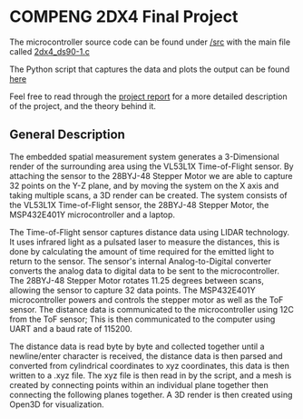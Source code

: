  # COMPENG 2DX4 Final Project

The microcontroller source code can be found under [/src](/src) with the main file called [2dx4_ds90-1.c](/src/2dx4_ds90-1.c)

The Python script that captures the data and plots the output can be found [here](visualization/2DX4Project-DA-Visualizaton-hassaa73.py)

Feel free to read through the [project report](1-ProjectReport_hassaa73.pdf) for a more detailed description of the project, and the theory behind it.

## General Description

The embedded spatial measurement system generates a 3-Dimensional render of the surrounding area using the VL53L1X Time-of-Flight sensor. By attaching the sensor to the 28BYJ-48 Stepper Motor we are able to capture 32 points on the Y-Z plane, and by moving the system on the X axis and taking multiple scans, a 3D render can be created. The system consists of the VL53L1X Time-of-Flight sensor, the 28BYJ-48 Stepper Motor, the MSP432E401Y microcontroller and a laptop. 

The Time-of-Flight sensor captures distance data using LIDAR technology. It uses infrared light as a pulsated laser to measure the distances, this is done by calculating the amount of time required for the emitted light to return to the sensor. The sensor's internal Analog-to-Digital converter converts the analog data to digital data to be sent to the microcontroller.  The 28BYJ-48 Stepper Motor rotates 11.25 degrees between scans, allowing the sensor to capture 32 data points.
The MSP432E401Y microcontroller powers and controls the stepper motor as well as the ToF sensor. The distance data is communicated to the microcontroller using 12C from the ToF sensor; This is then communicated to the computer using UART and a baud rate of 115200.

The distance data is read byte by byte and collected together until a newline/enter character is received, the distance data is then parsed and converted from cylindrical coordinates to xyz coordinates, this data is then written to a .xyz file.  The xyz file is then read in by the script, and a mesh is created by connecting points within an individual plane together then connecting the following planes together. A 3D render is then created using Open3D for visualization.
